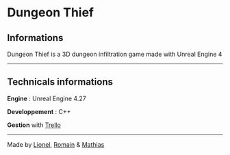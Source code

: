 # Dungeon Thief

## Informations

 Dungeon Thief is a 3D dungeon infiltration game made with Unreal Engine 4

------
## Technicals informations

**Engine** : Unreal Engine 4.27

**Developpement** : C++

**Gestion** with [Trello](https://trello.com/b/66JKBhEv/dungeonthief)

------
Made by [Lionel](https://github.com/JLionel), [Romain](https://github.com/YuuSen) & [Mathias](https://github.com/ImKogane)
